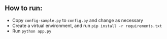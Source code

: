 ## How to run:
- Copy `config-sample.py` to `config.py` and change as necessary
- Create a virtual environment, and run `pip install -r requirements.txt`
- Run `python app.py`
